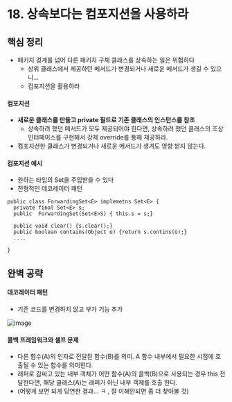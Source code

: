 # 18. 상속보다는 컴포지션을 사용하라
## 핵심 정리
 * 패키지 경계를 넘어 다른 패키지 구체 클래스를 상속하는 일은 위험하다
   * 상위 클래스에서 제공하던 메서드가 변경되거나 새로운 메서드가 생길 수 있으니...
   * 컴포지션을 활용하라
#### 컴포지션
 * **새로운 클래스를 만들고 private 필드로 기존 클래스의 인스턴스를 참조**
    * 상속하려 했던 메서드가 모두 제공되어야 한다면, 상속하려 했던 클래스의 조상 인터페이스를 구현해서 강제 override를 통해 제공하라.
 * 컴포지션한 클래스가 변경되거나 새로운 메서드가 생겨도 영향 받지 않는다.

#### 컴포지션 예시
 * 원하는 타입의 Set을 주입받을 수 있다
 * 전형적인 데코레이터 패턴
```
public class ForwardingSet<E> implemetns Set<E> {
  private final Set<E> s;
  public  ForwardingSet(Set<E>S) { this.s = s;}

  public void clear() {s.clear();}
  public boolean contains(Object o) {return s.contins(o);}
  ....

}
```

## 완벽 공략
#### 데코레이터 패턴
 * 기존 코드를 변경하지 않고 부가 기능 추가

![image](https://github.com/jaehleeee/study-docs/assets/48814463/3443e0d0-8f59-4bf3-a85e-d1fa8504e3aa)

#### 콜백 프레임워크와 셀프 문제
 * 다른 함수(A)의 인자로 전달된 함수(B)를 의미. A 함수 내부에서 필요한 시점에 호출될 수 있는 함수를 의미힌다.
 * 래퍼로 감싸고 있는 내부 객체가 어떤 함수(A)의 콜백(B)으로 사용되는 경우 this 전달한다면, 해당 클래스(A)는 래퍼가 아닌 내부 객체를 호출 한다.
 * (어떻게 보면 되게 당연한 결과... ㅋ , 잘 이해안되면 좀 더 찾아볼 것)
